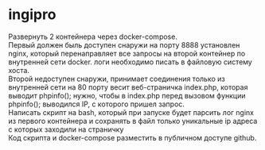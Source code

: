 # ingipro
Развернуть 2 контейнера через docker-compose.<br>
Первый должен быль доступен снаружи на порту 8888 установлен nginx, который перенаправляет все запросы на второй контейнер по внутренней сети docker. логи необходимо писать в файловую систему хоста.<br>
Второй недоступен снаружи, принимает соединения только из внутренней сети на 80 порту весит веб-страничка index.php, которая выводит phpinfo(); нужно, чтобы в index.php перед вызовом функции phpinfo(); выводился IP, с которого пришел запрос.<br>
Написать скрипт на bash, который при запуске будет парсить лог nginx из первого контейнера и сохранять в файл только уникальные ip адреса с которых заходили на страничку<br>
Код скрипта и docker-compose разместить в публичном доступе github.
